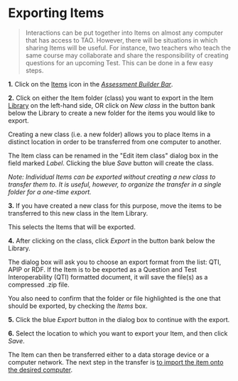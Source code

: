 <!--
    created_at: 2016-12-15
    authors:         
      - Catherine Pease
--> 

# Exporting Items


>Interactions can be put together into Items on almost any computer that has access to TAO. However, there will be situations in which sharing Items will be useful. For instance, two teachers who teach the same course may collaborate and share the responsibility of creating questions for an upcoming Test. This can be done in a few easy steps.

**1.**  Click on the [Items](../appendix/glossary.md#item) icon in the *[Assessment Builder Bar](../appendix/glossary.md#assessment-builder-bar)*.

**2.**  Click on either the Item folder (class) you want to export in the Item [Library](../appendix/glossary.md#library) on the left-hand side, OR click on *New class* in the button bank below the Library to create a new folder for the items you would like to export.

Creating a new class (i.e. a new folder) allows you to place Items in a distinct location in order to be transferred from one computer to another. 

The Item class can be renamed in the "Edit item class" dialog box in the field marked *Label*. Clicking the blue *Save* button will create the class.

*Note: Individual Items can be exported without creating a new class to transfer them to. It is useful, however, to organize the transfer in a single folder for a one-time export.*

**3.**  If you have created a new class for this purpose, move the items to be transferred to this new class in the Item Library.

This selects the Items that will be exported.

**4.**  After clicking on the class, click *Export* in the button bank below the Library.

The dialog box will ask you to choose an export format from the list: QTI, APIP or RDF. If the Item is to be exported as a Question and Test Interoperability (QTI) formatted document, it will save the file(s) as a compressed .zip file.

You also need to confirm that the folder or file highlighted is the one that should be exported, by checking the *Items* box.

**5.**  Click the blue *Export* button in the dialog box to continue with the export.

**6.**  Select the location to which you want to export your Item, and then click *Save*.

The Item can then be transferred either to a data storage device or a computer network. The next step in the transfer is [to import the item onto the desired computer](../items/importing-items.md).
